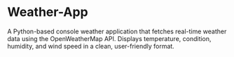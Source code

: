 # Weather-App
A Python-based console weather application that fetches real-time weather data using the OpenWeatherMap API. Displays temperature, condition, humidity, and wind speed in a clean, user-friendly format.
